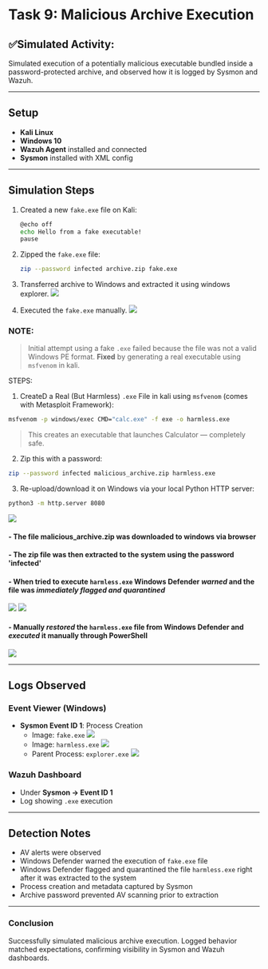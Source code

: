 # Task 9: Malicious Archive Execution

## ✅Simulated Activity:
Simulated execution of a potentially malicious executable bundled inside a password-protected archive, and observed how it is logged by Sysmon and Wazuh.

---

## Setup
- **Kali Linux**
- **Windows 10**
- **Wazuh Agent** installed and connected
- **Sysmon** installed with XML config

---

## Simulation Steps

1. Created a new `fake.exe` file on Kali:
   ```bash
   @echo off
   echo Hello from a fake executable!
   pause
   ```

2. Zipped the `fake.exe` file:
   ```bash
   zip --password infected archive.zip fake.exe
   ```

3. Transferred archive to Windows and extracted it using windows explorer.
![](https://github.com/alj-v/cyber-intern-phase-2/blob/main/screenshots/hint08__password_protected_malicious_archive_extracted.png)

4. Executed the `fake.exe` manually.
![](https://github.com/alj-v/cyber-intern-phase-2/blob/main/screenshots/hint08_malicious_archive_av_warning.png)
### NOTE:
> Initial attempt using a fake `.exe` failed because the file was not a valid Windows PE format.
> **Fixed** by generating a real executable using `msfvenom` in kali.

STEPS:
1. CreateD a Real (But Harmless) `.exe` File in kali using `msfvenom` (comes with Metasploit Framework):
```bash
msfvenom -p windows/exec CMD="calc.exe" -f exe -o harmless.exe
```
> This creates an executable that launches Calculator — completely safe.
2. Zip this with a password:
```bash
zip --password infected malicious_archive.zip harmless.exe
```
3. Re-upload/download it on Windows via your local Python HTTP server:
```bash
python3 -m http.server 8080
```
![](https://github.com/alj-v/cyber-intern-phase-2/blob/main/screenshots/hint08_fake_malicious_archive_zip_file_creation.png)
#### - The file malicious_archive.zip was downloaded to windows via browser
#### - The zip file was then extracted to the system using the password 'infected'
#### - When tried to execute `harmless.exe` Windows Defender *warned* and the file was *immediately flagged and quarantined*
![](https://github.com/alj-v/cyber-intern-phase-2/blob/main/screenshots/hint08_malicious_archive_executivon_av_warning.png)
![](https://github.com/alj-v/cyber-intern-phase-2/blob/main/screenshots/hint08_malicious_archive_file_flagged_av.png)
#### - Manually *restored* the `harmless.exe` file from Windows Defender and *executed* it manually through PowerShell
![](https://github.com/alj-v/cyber-intern-phase-2/blob/main/screenshots/hint08_malicious_archive_file_restored_and_executed.png)

---

## Logs Observed

### Event Viewer (Windows)
- **Sysmon Event ID 1**: Process Creation
  - Image: `fake.exe`
![](https://github.com/alj-v/cyber-intern-phase-2/blob/main/screenshots/hint08_malicious_archive_created_security_log.png)
  - Image: `harmless.exe`
![](https://github.com/alj-v/cyber-intern-phase-2/blob/main/screenshots/hint08_malicious_archive_file_created.png)
  - Parent Process: `explorer.exe`
![](https://github.com/alj-v/cyber-intern-phase-2/blob/main/screenshots/hint08_malicious_file_executed_sysmon_log.png)

### Wazuh Dashboard
- Under **Sysmon → Event ID 1**
- Log showing `.exe` execution

---

## Detection Notes
- AV alerts were observed
- Windows Defender warned the execution of `fake.exe` file
- Windows Defender flagged and quarantined the file `harmless.exe` right after it was extracted to the system
- Process creation and metadata captured by Sysmon
- Archive password prevented AV scanning prior to extraction

---

### Conclusion
Successfully simulated malicious archive execution. Logged behavior matched expectations, confirming visibility in Sysmon and Wazuh dashboards.

